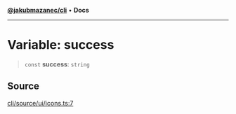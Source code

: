 [**@jakubmazanec/cli**](../../../README.md) • **Docs**

---

# Variable: success

> `const` **success**: `string`

## Source

[cli/source/ui/icons.ts:7](https://github.com/jakubmazanec/tools/blob/2f8bfe433bf76006231c1e3b5197238029672b8c/packages/cli/source/ui/icons.ts#L7)
